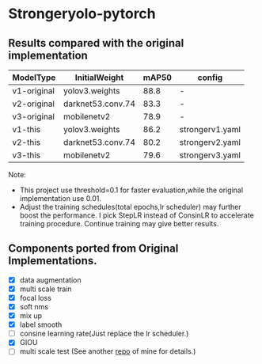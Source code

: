 # Strongeryolo-pytorch 
## Results compared with the original implementation
|ModelType|InitialWeight|mAP50|config|
| ------ | ------ | ------ |------ |
|v1-original|yolov3.weights|88.8|-|
|v2-original|darknet53.conv.74|83.3|-|
|v3-original|mobilenetv2|78.9|-|
|v1-this|yolov3.weights|86.2|strongerv1.yaml|
|v2-this|darknet53.conv.74|80.2|strongerv2.yaml|
|v3-this|mobilenetv2|79.6|strongerv3.yaml|  

Note: 
- This project use threshold=0.1 for faster evaluation,while the original implementation use 0.01.
- Adjust the training schedules(total epochs,lr scheduler) may further boost the performance. I pick StepLR instead of ConsinLR to accelerate training procedure. Continue training may give better results. 

## Components ported from Original Implementations.
- [x] data augmentation
- [x] multi scale train
- [x] focal loss
- [x] soft nms
- [x] mix up
- [x] label smooth
- [ ] consine learning rate(Just replace the lr scheduler.)
- [x] GIOU
- [ ] multi scale test (See another [repo](https://github.com/wlguan/pytorch-yolov3) of mine for details.)
